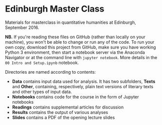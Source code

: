 # Edinburgh Master Class 

Materials for masterclass in quantitative humanities at Edinburgh, September 2016.

**NB.** If you're reading these files on GitHub (rather than locally on your machine), you won't be able to change or run any of the code. To run your own copy, download this project from GitHub, make sure you have working Python 3 environment, then start a notebook server via the Anaconda Navigator or at the command line with `jupyter notebook`. More details in the `00 Intro and Setup.ipynb` notebook.

Directories are named according to contents:

* **Data** contains input data used for analysis. It has two subfolders, **Texts** and **Other**, containing, respectively, plain text versions of literary texts and other types of input data.
* **Notebooks** contains code for the course in the form of Jupyter notebooks
* **Readings** contains supplemental articles for discussion
* **Results** contains the output of various analyses
* **Slides** contains a PDF of the opening lecture slides
